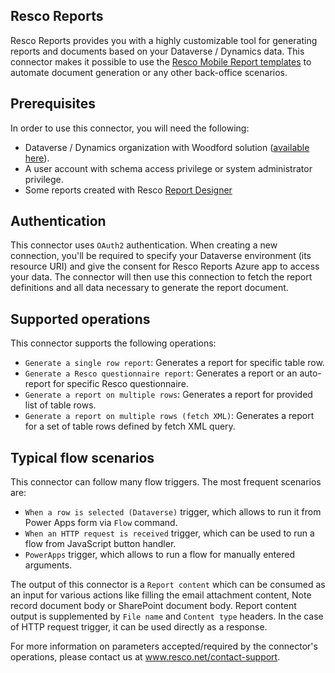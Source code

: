 ## Resco Reports

Resco Reports provides you with a highly customizable tool for generating reports and documents based on your Dataverse / Dynamics data. This connector makes it possible to use the [Resco Mobile Report templates](https://docs.resco.net/wiki/Mobile_report) to automate document generation or any other back-office scenarios.

## Prerequisites

In order to use this connector, you will need the following:

* Dataverse / Dynamics organization with Woodford solution ([available here](https://www.resco.net/woodford-overview/)).
* A user account with schema access privilege or system administrator privilege.
* Some reports created with Resco [Report Designer](https://docs.resco.net/wiki/Report_Designer)

## Authentication

This connector uses `OAuth2` authentication. When creating a new connection, you'll be required to specify your Dataverse environment (its resource URI) and give the consent for Resco Reports Azure app to access your data.
The connector will then use this connection to fetch the report definitions and all data necessary to generate the report document.

## Supported operations

This connector supports the following operations:
* `Generate a single row report`: Generates a report for specific table row.
* `Generate a Resco questionnaire report`: Generates a report or an auto-report for specific Resco questionnaire.
* `Generate a report on multiple rows`: Generates a report for provided list of table rows.
* `Generate a report on multiple rows (fetch XML)`: Generates a report for a set of table rows defined by fetch XML query.

## Typical flow scenarios

This connector can follow many flow triggers. The most frequent scenarios are:
* `When a row is selected (Dataverse)` trigger, which allows to run it from Power Apps form via `Flow` command.
* `When an HTTP request is received` trigger, which can be used to run a flow from JavaScript button handler.
* `PowerApps` trigger, which allows to run a flow for manually entered arguments.

The output of this connector is a `Report content` which can be consumed as an input for various actions like filling the email attachment content, Note record document body or SharePoint document body. Report content output is supplemented by `File name` and `Content type` headers. In the case of HTTP request trigger, it can be used directly as a response.

For more information on parameters accepted/required by the connector's operations, please contact us at www.resco.net/contact-support.